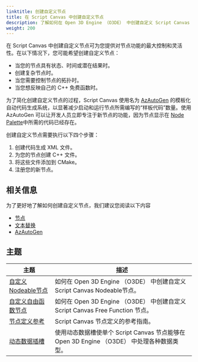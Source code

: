 ```yaml
---
linktitle: 创建自定义节点
title: 在 Script Canvas 中创建自定义节点
description: 了解如何在 Open 3D Engine （O3DE） 中创建自定义 Script Canvas 节点。
weight: 200
---
```


在 Script Canvas 中创建自定义节点可为您提供对节点功能的最大控制和灵活性。在以下情况下，您可能希望创建自定义节点：

* 当您的节点具有状态、时间或潜在结果时。
* 创建复杂节点时。
* 当您需要控制节点的拓扑时。
* 当您想反映自己的 C++ 免费函数时。

为了简化创建自定义节点的过程，Script Canvas 使用名为 [AzAutoGen](/docs/user-guide/programming/autogen/) 的模板化自动代码生成系统，以显著减少启动和运行节点所需编写的“样板代码”数量。使用 AzAutoGen 可以让开发人员立即专注于新节点的功能，因为节点显示在 [Node Palette](/docs/user-guide/scripting/script-canvas/get-started/concepts-and-terms/#node-palette)中所需的代码已经存在。

创建自定义节点需要执行以下四个步骤：

1. 创建代码生成 XML 文件。
1. 为您的节点创建 C++ 文件。
1. 将这些文件添加到 CMake。
1. 注册您的新节点。

## 相关信息

为了更好地了解如何创建自定义节点，我们建议您阅读以下内容
- [节点](/docs/user-guide/scripting/script-canvas/editor-reference/nodes/)
- [文本替换](/docs/user-guide/scripting/script-canvas/editor-reference/text-replacement/)
- [AzAutoGen](/docs/user-guide/programming/autogen/)


## 主题

|主题 | 描述                                                               |
| --- |------------------------------------------------------------------|
| [自定义Nodeable节点](custom-nodeable-nodes/) | 如何在 Open 3D Engine （O3DE） 中创建自定义 Script Canvas Nodeable节点。               |
| [自定义自由函数节点](custom-free-function-nodes/) | 如何在 Open 3D Engine （O3DE） 中创建自定义 Script Canvas Free Function 节点。 |
| [节点定义参考](custom-node-definition-reference/) | Script Canvas 节点定义的参考指南。                                         |
| [动态数据插槽](dynamic-data-slots/) | 使用动态数据槽使单个 Script Canvas 节点能够在 Open 3D Engine （O3DE） 中处理各种数据类型。  |

